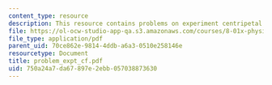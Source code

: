 ```yaml
---
content_type: resource
description: This resource contains problems on experiment centripetal force.
file: https://ol-ocw-studio-app-qa.s3.amazonaws.com/courses/8-01x-physics-i-classical-mechanics-with-an-experimental-focus-fall-2002/750a24a7da67897e2ebb057038873630_problem_expt_cf.pdf
file_type: application/pdf
parent_uid: 70ce862e-9814-4ddb-a6a3-0510e258146e
resourcetype: Document
title: problem_expt_cf.pdf
uid: 750a24a7-da67-897e-2ebb-057038873630
---
```

